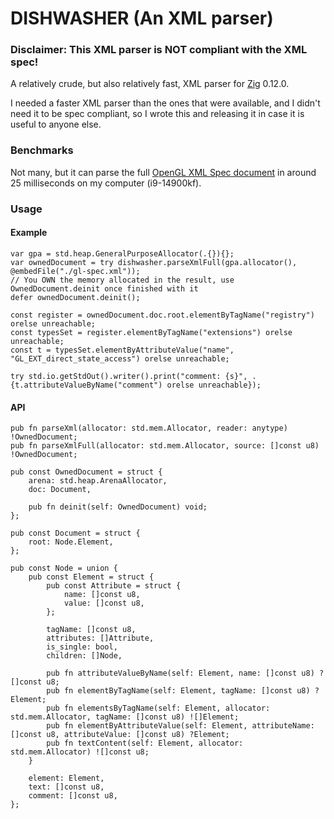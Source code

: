 # DISHWASHER (An XML parser)

### Disclaimer: This XML parser is **NOT** compliant with the XML spec!

A relatively crude, but also relatively fast, XML parser for [Zig](https://ziglang.org) 0.12.0.

I needed a faster XML parser than the ones that were available, and I didn't need it to be spec compliant, so I wrote this and releasing it in case it is useful to anyone else.

### Benchmarks
Not many, but it can parse the full [OpenGL XML Spec document](https://github.com/KhronosGroup/OpenGL-Registry/blob/main/xml/gl.xml) in around 25 milliseconds on my computer (i9-14900kf).

### Usage
#### Example
```zig
var gpa = std.heap.GeneralPurposeAllocator(.{}){};
var ownedDocument = try dishwasher.parseXmlFull(gpa.allocator(), @embedFile("./gl-spec.xml"));
// You OWN the memory allocated in the result, use OwnedDocument.deinit once finished with it
defer ownedDocument.deinit();

const register = ownedDocument.doc.root.elementByTagName("registry") orelse unreachable;
const typesSet = register.elementByTagName("extensions") orelse unreachable;
const t = typesSet.elementByAttributeValue("name", "GL_EXT_direct_state_access") orelse unreachable;

try std.io.getStdOut().writer().print("comment: {s}", .{t.attributeValueByName("comment") orelse unreachable});
```

#### API

```zig
pub fn parseXml(allocator: std.mem.Allocator, reader: anytype) !OwnedDocument;
pub fn parseXmlFull(allocator: std.mem.Allocator, source: []const u8) !OwnedDocument;

pub const OwnedDocument = struct {
    arena: std.heap.ArenaAllocator,
    doc: Document,

    pub fn deinit(self: OwnedDocument) void;
};

pub const Document = struct {
    root: Node.Element,
};

pub const Node = union {
    pub const Element = struct {
        pub const Attribute = struct {
            name: []const u8,
            value: []const u8,
        };

        tagName: []const u8,
        attributes: []Attribute,
        is_single: bool,
        children: []Node,

        pub fn attributeValueByName(self: Element, name: []const u8) ?[]const u8;
        pub fn elementByTagName(self: Element, tagName: []const u8) ?Element;
        pub fn elementsByTagName(self: Element, allocator: std.mem.Allocator, tagName: []const u8) ![]Element;
        pub fn elementByAttributeValue(self: Element, attributeName: []const u8, attributeValue: []const u8) ?Element;
        pub fn textContent(self: Element, allocator: std.mem.Allocator) ![]const u8;
    }

    element: Element,
    text: []const u8,
    comment: []const u8,
};
```